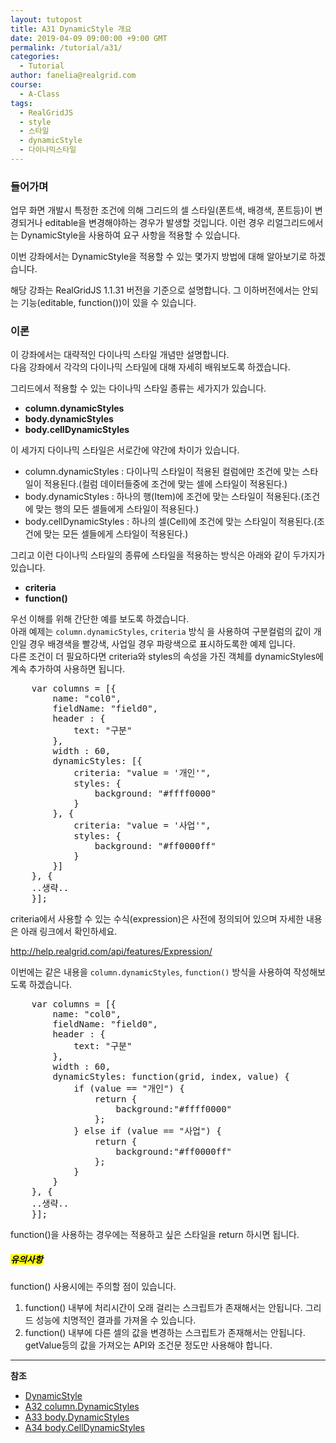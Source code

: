 ```yaml
---
layout: tutopost
title: A31 DynamicStyle 개요
date: 2019-04-09 09:00:00 +9:00 GMT
permalink: /tutorial/a31/
categories:
  - Tutorial
author: fanelia@realgrid.com
course:
  - A-Class
tags: 
  - RealGridJS
  - style
  - 스타일
  - dynamicStyle
  - 다이나믹스타일
---
```


### 들어가며

업무 화면 개발시 특정한 조건에 의해 그리드의 셀 스타일(폰트색, 배경색, 폰트등)이 변경되거나 editable을 변경해야하는 경우가 발생할 것입니다.
이런 경우 리얼그리드에서는 DynamicStyle을 사용하여 요구 사항을 적용할 수 있습니다.  

이번 강좌에서는 DynamicStyle을 적용할 수 있는 몇가지 방법에 대해 알아보기로 하겠습니다. 

해당 강좌는 RealGridJS 1.1.31 버전을 기준으로 설명합니다. 그 이하버전에서는 안되는 기능(editable, function())이 있을 수 있습니다.  

### 이론

이 강좌에서는 대략적인 다이나믹 스타일 개념만 설명합니다.   
다음 강좌에서 각각의 다이나믹 스타일에 대해 자세히 배워보도록 하겠습니다.   

그리드에서 적용할 수 있는 다이나믹 스타일 종류는 세가지가 있습니다.

* **column.dynamicStyles**
* **body.dynamicStyles**
* **body.cellDynamicStyles**

이 세가지 다이나믹 스타일은 서로간에 약간에 차이가 있습니다.  

* column.dynamicStyles : 다이나믹 스타일이 적용된 컬럼에만 조건에 맞는 스타일이 적용된다.(컬럼 데이터들중에 조건에 맞는 셀에 스타일이 적용된다.)  
* body.dynamicStyles : 하나의 행(Item)에 조건에 맞는 스타일이 적용된다.(조건에 맞는 행의 모든 셀들에게 스타일이 적용된다.)   
* body.cellDynamicStyles : 하나의 셀(Cell)에 조건에 맞는 스타일이 적용된다.(조건에 맞는 모든 셀들에게 스타일이 적용된다.)  

그리고 이런 다이나믹 스타일의 종류에 스타일을 적용하는 방식은 아래와 같이 두가지가 있습니다.

* **criteria**
* **function()**

우선 이해를 위해 간단한 예를 보도록 하겠습니다.   
아래 예제는 `column.dynamicStyles`, `criteria` 방식 을 사용하여 구분컬럼의 값이 개인일 경우 배경색을 빨강색, 사업일 경우 파랑색으로 표시하도록한 예제 입니다.   
다른 조건이 더 필요하다면 criteria와 styles의 속성을 가진 객체를 dynamicStyles에 계속 추가하여 사용하면 됩니다.  

<pre class="prettyprint">
    var columns = [{
        name: "col0",
        fieldName: "field0",
        header : {
            text: "구분"
        },
        width : 60,
        dynamicStyles: [{
            criteria: "value = '개인'",
            styles: {
                background: "#ffff0000"
            }
        }, {
            criteria: "value = '사업'",
            styles: {
                background: "#ff0000ff"
            }
        }]
    }, {   
    ..생략.. 
    }];
</pre> 

criteria에서 사용할 수 있는 수식(expression)은 사전에 정의되어 있으며 자세한 내용은 아래 링크에서 확인하세요.

http://help.realgrid.com/api/features/Expression/

이번에는 같은 내용을 `column.dynamicStyles`, `function()` 방식을 사용하여 작성해보도록 하겠습니다.

<pre class="prettyprint">
    var columns = [{
        name: "col0",
        fieldName: "field0",
        header : {
            text: "구분"
        },
        width : 60,
        dynamicStyles: function(grid, index, value) { 
            if (value == "개인") {
                return {
                    background:"#ffff0000"
                };
            } else if (value == "사업") {
                return {
                    background:"#ff0000ff"
                };
            }
        }   
    }, {   
    ..생략.. 
    }];
</pre> 

function()을 사용하는 경우에는 적용하고 싶은 스타일을 return 하시면 됩니다. 


##### <mark>유의사항

function() 사용시에는 주의할 점이 있습니다.

1. function() 내부에 처리시간이 오래 걸리는 스크립트가 존재해서는 안됩니다. 그리드 성능에 치명적인 결과를 가져올 수 있습니다.   
2. function() 내부에 다른 셀의 값을 변경하는 스크립트가 존재해서는 안됩니다. getValue등의 값을 가져오는 API와 조건문 정도만 사용해야 합니다.  


---
**참조**

* [DynamicStyle](/api/types/DynamicStyle/) 
* [A32 column.DynamicStyles](/tutorial/a32/) 
* [A33 body.DynamicStyles](/tutorial/a33/) 
* [A34 body.CellDynamicStyles](/tutorial/a34/) 

